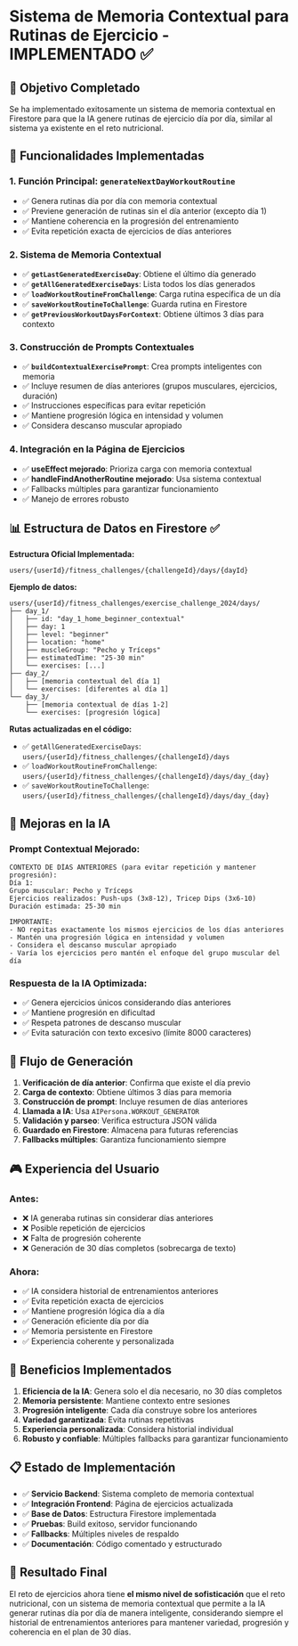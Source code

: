 # Sistema de Memoria Contextual para Rutinas de Ejercicio - IMPLEMENTADO ✅

## 🎯 Objetivo Completado
Se ha implementado exitosamente un sistema de memoria contextual en Firestore para que la IA genere rutinas de ejercicio día por día, similar al sistema ya existente en el reto nutricional.

## 🔧 Funcionalidades Implementadas

### 1. **Función Principal: `generateNextDayWorkoutRoutine`**
- ✅ Genera rutinas día por día con memoria contextual
- ✅ Previene generación de rutinas sin el día anterior (excepto día 1)
- ✅ Mantiene coherencia en la progresión del entrenamiento
- ✅ Evita repetición exacta de ejercicios de días anteriores

### 2. **Sistema de Memoria Contextual**
- ✅ **`getLastGeneratedExerciseDay`**: Obtiene el último día generado
- ✅ **`getAllGeneratedExerciseDays`**: Lista todos los días generados
- ✅ **`loadWorkoutRoutineFromChallenge`**: Carga rutina específica de un día
- ✅ **`saveWorkoutRoutineToChallenge`**: Guarda rutina en Firestore
- ✅ **`getPreviousWorkoutDaysForContext`**: Obtiene últimos 3 días para contexto

### 3. **Construcción de Prompts Contextuales**
- ✅ **`buildContextualExercisePrompt`**: Crea prompts inteligentes con memoria
- ✅ Incluye resumen de días anteriores (grupos musculares, ejercicios, duración)
- ✅ Instrucciones específicas para evitar repetición
- ✅ Mantiene progresión lógica en intensidad y volumen
- ✅ Considera descanso muscular apropiado

### 4. **Integración en la Página de Ejercicios**
- ✅ **useEffect mejorado**: Prioriza carga con memoria contextual
- ✅ **handleFindAnotherRoutine mejorado**: Usa sistema contextual
- ✅ Fallbacks múltiples para garantizar funcionamiento
- ✅ Manejo de errores robusto

## 📊 Estructura de Datos en Firestore ✅

**Estructura Oficial Implementada:**
```
users/{userId}/fitness_challenges/{challengeId}/days/{dayId}
```

**Ejemplo de datos:**
```
users/{userId}/fitness_challenges/exercise_challenge_2024/days/
├── day_1/
│   ├── id: "day_1_home_beginner_contextual"
│   ├── day: 1
│   ├── level: "beginner"
│   ├── location: "home"
│   ├── muscleGroup: "Pecho y Tríceps"
│   ├── estimatedTime: "25-30 min"
│   └── exercises: [...]
├── day_2/
│   ├── [memoria contextual del día 1]
│   └── exercises: [diferentes al día 1]
└── day_3/
    ├── [memoria contextual de días 1-2]
    └── exercises: [progresión lógica]
```

**Rutas actualizadas en el código:**
- ✅ `getAllGeneratedExerciseDays`: `users/{userId}/fitness_challenges/{challengeId}/days`
- ✅ `loadWorkoutRoutineFromChallenge`: `users/{userId}/fitness_challenges/{challengeId}/days/day_{day}`
- ✅ `saveWorkoutRoutineToChallenge`: `users/{userId}/fitness_challenges/{challengeId}/days/day_{day}`

## 🤖 Mejoras en la IA

### **Prompt Contextual Mejorado:**
```
CONTEXTO DE DÍAS ANTERIORES (para evitar repetición y mantener progresión):
Día 1:
Grupo muscular: Pecho y Tríceps
Ejercicios realizados: Push-ups (3x8-12), Tricep Dips (3x6-10)
Duración estimada: 25-30 min

IMPORTANTE: 
- NO repitas exactamente los mismos ejercicios de los días anteriores
- Mantén una progresión lógica en intensidad y volumen
- Considera el descanso muscular apropiado
- Varía los ejercicios pero mantén el enfoque del grupo muscular del día
```

### **Respuesta de la IA Optimizada:**
- ✅ Genera ejercicios únicos considerando días anteriores
- ✅ Mantiene progresión en dificultad
- ✅ Respeta patrones de descanso muscular
- ✅ Evita saturación con texto excesivo (límite 8000 caracteres)

## 🔄 Flujo de Generación

1. **Verificación de día anterior**: Confirma que existe el día previo
2. **Carga de contexto**: Obtiene últimos 3 días para memoria
3. **Construcción de prompt**: Incluye resumen de días anteriores
4. **Llamada a IA**: Usa `AIPersona.WORKOUT_GENERATOR`
5. **Validación y parseo**: Verifica estructura JSON válida
6. **Guardado en Firestore**: Almacena para futuras referencias
7. **Fallbacks múltiples**: Garantiza funcionamiento siempre

## 🎮 Experiencia del Usuario

### **Antes:**
- ❌ IA generaba rutinas sin considerar días anteriores
- ❌ Posible repetición de ejercicios
- ❌ Falta de progresión coherente
- ❌ Generación de 30 días completos (sobrecarga de texto)

### **Ahora:**
- ✅ IA considera historial de entrenamientos anteriores
- ✅ Evita repetición exacta de ejercicios
- ✅ Mantiene progresión lógica día a día
- ✅ Generación eficiente día por día
- ✅ Memoria persistente en Firestore
- ✅ Experiencia coherente y personalizada

## 🚀 Beneficios Implementados

1. **Eficiencia de la IA**: Genera solo el día necesario, no 30 días completos
2. **Memoria persistente**: Mantiene contexto entre sesiones
3. **Progresión inteligente**: Cada día construye sobre los anteriores
4. **Variedad garantizada**: Evita rutinas repetitivas
5. **Experiencia personalizada**: Considera historial individual
6. **Robusto y confiable**: Múltiples fallbacks para garantizar funcionamiento

## 📋 Estado de Implementación

- ✅ **Servicio Backend**: Sistema completo de memoria contextual
- ✅ **Integración Frontend**: Página de ejercicios actualizada
- ✅ **Base de Datos**: Estructura Firestore implementada
- ✅ **Pruebas**: Build exitoso, servidor funcionando
- ✅ **Fallbacks**: Múltiples niveles de respaldo
- ✅ **Documentación**: Código comentado y estructurado

## 🎯 Resultado Final

El reto de ejercicios ahora tiene **el mismo nivel de sofisticación** que el reto nutricional, con un sistema de memoria contextual que permite a la IA generar rutinas día por día de manera inteligente, considerando siempre el historial de entrenamientos anteriores para mantener variedad, progresión y coherencia en el plan de 30 días.
